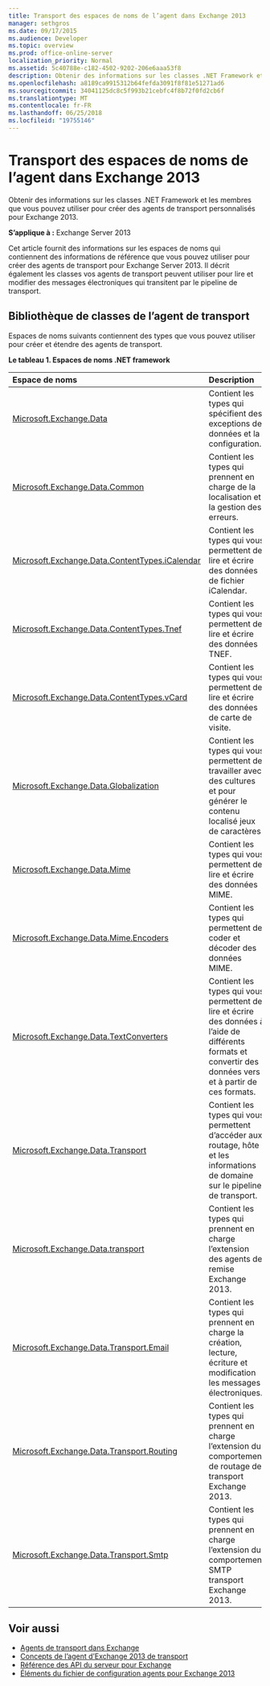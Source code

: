 ```yaml
---
title: Transport des espaces de noms de l’agent dans Exchange 2013
manager: sethgros
ms.date: 09/17/2015
ms.audience: Developer
ms.topic: overview
ms.prod: office-online-server
localization_priority: Normal
ms.assetid: 5c40788e-c182-4502-9202-206e6aaa53f8
description: Obtenir des informations sur les classes .NET Framework et les membres que vous pouvez utiliser pour créer des agents de transport personnalisés pour Exchange 2013.
ms.openlocfilehash: a8189ca9915312b64fefda3091f8f81e51271ad6
ms.sourcegitcommit: 34041125dc8c5f993b21cebfc4f8b72f0fd2cb6f
ms.translationtype: MT
ms.contentlocale: fr-FR
ms.lasthandoff: 06/25/2018
ms.locfileid: "19755146"
---
```

# <a name="transport-agent-namespaces-in-exchange-2013"></a>Transport des espaces de noms de l’agent dans Exchange 2013

Obtenir des informations sur les classes .NET Framework et les membres que vous pouvez utiliser pour créer des agents de transport personnalisés pour Exchange 2013.
  
**S’applique à :** Exchange Server 2013 
  
Cet article fournit des informations sur les espaces de noms qui contiennent des informations de référence que vous pouvez utiliser pour créer des agents de transport pour Exchange Server 2013. Il décrit également les classes vos agents de transport peuvent utiliser pour lire et modifier des messages électroniques qui transitent par le pipeline de transport.
  
## <a name="transport-agent-class-library"></a>Bibliothèque de classes de l’agent de transport

Espaces de noms suivants contiennent des types que vous pouvez utiliser pour créer et étendre des agents de transport.

**Le tableau 1. Espaces de noms .NET framework**

|**Espace de noms**|**Description**|
|:-----|:-----|
|[Microsoft.Exchange.Data](https://msdn.microsoft.com/library/Microsoft.Exchange.Data.aspx) <br/> |Contient les types qui spécifient des exceptions de données et la configuration.  <br/> |
|[Microsoft.Exchange.Data.Common](https://msdn.microsoft.com/library/Microsoft.Exchange.Data.Common.aspx) <br/> |Contient les types qui prennent en charge de la localisation et la gestion des erreurs.  <br/> |
|[Microsoft.Exchange.Data.ContentTypes.iCalendar](https://msdn.microsoft.com/library/Microsoft.Exchange.Data.ContentTypes.iCalendar.aspx) <br/> |Contient les types qui vous permettent de lire et écrire des données de fichier iCalendar.  <br/> |
|[Microsoft.Exchange.Data.ContentTypes.Tnef](https://msdn.microsoft.com/library/Microsoft.Exchange.Data.ContentTypes.Tnef.aspx) <br/> |Contient les types qui vous permettent de lire et écrire des données TNEF.  <br/> |
|[Microsoft.Exchange.Data.ContentTypes.vCard](https://msdn.microsoft.com/library/Microsoft.Exchange.Data.ContentTypes.vCard.aspx) <br/> |Contient les types qui vous permettent de lire et écrire des données de carte de visite.  <br/> |
|[Microsoft.Exchange.Data.Globalization](https://msdn.microsoft.com/library/Microsoft.Exchange.Data.Globalization.aspx) <br/> |Contient les types qui vous permettent de travailler avec des cultures et pour générer le contenu localisé jeux de caractères.  <br/> |
|[Microsoft.Exchange.Data.Mime](https://msdn.microsoft.com/library/Microsoft.Exchange.Data.Mime.aspx) <br/> |Contient les types qui vous permettent de lire et écrire des données MIME.  <br/> |
|[Microsoft.Exchange.Data.Mime.Encoders](https://msdn.microsoft.com/library/Microsoft.Exchange.Data.Mime.Encoders.aspx) <br/> |Contient les types qui permettent de coder et décoder des données MIME.  <br/> |
|[Microsoft.Exchange.Data.TextConverters](https://msdn.microsoft.com/library/Microsoft.Exchange.Data.TextConverters.aspx) <br/> |Contient les types qui vous permettent de lire et écrire des données à l’aide de différents formats et convertir des données vers et à partir de ces formats.  <br/> |
|[Microsoft.Exchange.Data.Transport](https://msdn.microsoft.com/library/Microsoft.Exchange.Data.Transport.aspx) <br/> |Contient les types qui vous permettent d’accéder aux routage, hôte et les informations de domaine sur le pipeline de transport.  <br/> |
|[Microsoft.Exchange.Data.transport](https://msdn.microsoft.com/library/Microsoft.Exchange.Data.Transport.Delivery.aspx) <br/> |Contient les types qui prennent en charge l’extension des agents de remise Exchange 2013.  <br/> |
|[Microsoft.Exchange.Data.Transport.Email](https://msdn.microsoft.com/library/Microsoft.Exchange.Data.Transport.Email.aspx) <br/> |Contient les types qui prennent en charge la création, lecture, écriture et modification les messages électroniques.  <br/> |
|[Microsoft.Exchange.Data.Transport.Routing](https://msdn.microsoft.com/library/Microsoft.Exchange.Data.Transport.Routing.aspx) <br/> |Contient les types qui prennent en charge l’extension du comportement de routage de transport Exchange 2013.  <br/> |
|[Microsoft.Exchange.Data.Transport.Smtp](https://msdn.microsoft.com/library/Microsoft.Exchange.Data.Transport.Smtp.aspx) <br/> |Contient les types qui prennent en charge l’extension du comportement SMTP transport Exchange 2013.  <br/> |
   
## <a name="see-also"></a>Voir aussi

- [Agents de transport dans Exchange](transport-agents-in-exchange-2013.md)   
- [Concepts de l’agent d’Exchange 2013 de transport](transport-agent-concepts-in-exchange-2013.md) 
- [Référence des API du serveur pour Exchange](http://msdn.microsoft.com/library/6eddd052-f59f-45b4-b846-7e53d4d7eb16%28Office.15%29.aspx)
- [Éléments du fichier de configuration agents pour Exchange 2013](agents-configuration-file-elements-for-exchange-2013.md)
    

